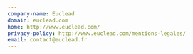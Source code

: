 ```yaml
---
company-name: Euclead
domain: euclead.com
home: http://www.euclead.com/
privacy-policy: http://www.euclead.com/mentions-legales/
email: contact@euclead.fr
---
```





